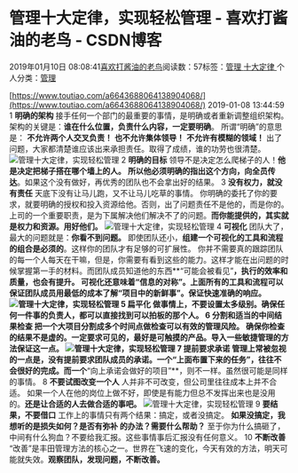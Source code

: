 
# 管理十大定律，实现轻松管理 - 喜欢打酱油的老鸟 - CSDN博客


2019年01月10日 08:08:41[喜欢打酱油的老鸟](https://me.csdn.net/weixin_42137700)阅读数：57标签：[管理																](https://so.csdn.net/so/search/s.do?q=管理&t=blog)[十大定律																](https://so.csdn.net/so/search/s.do?q=十大定律&t=blog)[
							](https://so.csdn.net/so/search/s.do?q=管理&t=blog)个人分类：[管理																](https://blog.csdn.net/weixin_42137700/article/category/8322955)


[https://www.toutiao.com/a6643688064138904068/](https://www.toutiao.com/a6643688064138904068/)
2019-01-08 13:44:59
1
**明确的架构**
接手任何一个部门的最重要的事情，是明确或者重新调整组织架构。架构的关键是：**谁在什么位置，负责什么内容，一定要明确**。
所谓“明确”的意思是：
**不允许两个人交叉负责！**
**也不允许集体领导！**
**不允许有模糊的领域！**
出了问题，大家都清楚谁应该出来承担责任。取得了成绩，谁的功劳也很清楚。
![管理十大定律，实现轻松管理](http://p1.pstatp.com/large/dfic-imagehandler/08d6653c-083e-456b-9358-384dea7491de)
2
**明确的目标**
领导不是决定怎么爬梯子的人！**他是决定把梯子搭在哪个墙上的人。**
**所以他必须明确的指出这个方向，向全员传达**。如果这个没有做好，再优秀的团队也不会拿出好的结果。
3
**没有权力，就没有责任**
天底下没有让马儿跑，又不让马儿吃草的事情。
你明确的委托了你的要求，就要明确的授权和投入资源给他。否则，出了问题责任不是他的，而是你的。
上司的一个重要职责，是为下属解决他们解决不了的问题。**而你能提供的，其实就是权力和资源。用好他们。**
![管理十大定律，实现轻松管理](http://p1.pstatp.com/large/dfic-imagehandler/b4a91b33-7a6b-4c58-a190-4c50d5e241ff)
4
**可视化**
团队大了，最大的问题就是：**你看不到问题。**
即使团队还小，**组建一个可视化的工具和流程的组合是必须的**。这样你的团队才有足够的可扩展性。
你并不需要真的跟踪团队的每一个人每天在干嘛，但是，你需要有看到这些的能力。这样才能在出问题的时候掌握第一手的材料。而团队成员知道他的东西**“可能会被看见”**，执行的效率和质量，也会有提升。
**可视化还意味着“信息的对称”**。上面所有的工具和流程可以保证团队成员用最低的成本了解“项目中的新鲜事”。保证快速准确的响应。
![管理十大定律，实现轻松管理](http://p1.pstatp.com/large/pgc-image/1546853985163aff9bc5e5c)
5
**扁平化**
做事情上，不要设置太多级别。**确保任何一件事的负责人，都可以直接找到可以拍板的那个人。**
6
**分割和适当的中间结果检查**
**把一个大项目分割成多个时间点做检查可以有效的管理风险。**
确保你检查的结果不是虚的。一定要求可见的，最好是可触摸的产品。导入一些敏捷管理的方法保证这一点。
![管理十大定律，实现轻松管理](http://p3.pstatp.com/large/dfic-imagehandler/749ca404-c03c-4d7a-968f-fe315f8d34bf)
7
**提前要求承诺**
管理上常被忽视的一点是，没有提前要求团队成员的承诺。一个“上面布置下来的任务”，往往不会很好的完成。而一个**“向上承诺会做好的项目”**，则不一样。虽然很可能是同样的事情。
8
**不要试图改变一个人**
人并非不可改变，但公司里往往成本上并不合适。
如果一个人在他的岗位上做不好，即使是有能力但总不发挥出来也是没用的。**还是让合适的人去做合适的事吧。**
![管理十大定律，实现轻松管理](http://p1.pstatp.com/large/dfic-imagehandler/a80d9ed3-4304-49cf-8090-07ff8d9ef750)
9
**要结果，不要借口**
工作上的事情只有两个结果：搞定，或者没搞定。
**如果没搞定，我想听的是损失如何？是否有弥补 的办法？需要什么帮助？**
至于你为什么搞砸了，中间有什么狗血？不要给我汇报。这些事情事后汇报没有任何意义。
10
**不断改善**
“改善”是丰田管理方法的核心之一。世界在飞速的变化，今天有效的方法，明天可能就失效。**观察团队，发现问题，不断改善。**

